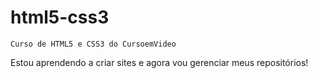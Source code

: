 # html5-css3
    Curso de HTML5 e CSS3 do CursoemVideo

Estou aprendendo a criar sites e agora vou gerenciar meus repositórios!
